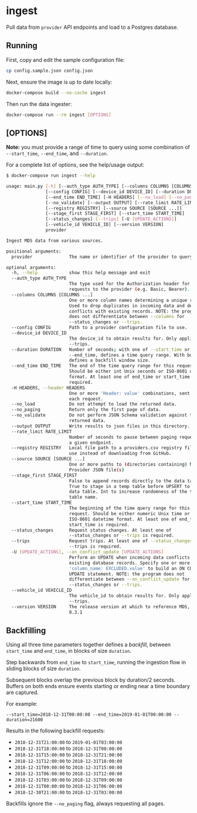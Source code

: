 # ingest

Pull data from `provider` API endpoints and load to a Postgres database.

## Running

First, copy and edit the sample configuration file:

```bash
cp config.sample.json config.json
```

Next, ensure the image is up to date locally:

```bash
docker-compose build --no-cache ingest
```

Then run the data ingester:

```bash
docker-compose run --rm ingest [OPTIONS]
```

## [OPTIONS]

**Note:** you must provide a range of time to query using some combination of `--start_time`, `--end_time`, and `--duration`.

For a complete list of options, see the help/usage output:

```bash
$ docker-compose run ingest --help

usage: main.py [-h] [--auth_type AUTH_TYPE] [--columns COLUMNS [COLUMNS ...]]
               [--config CONFIG] [--device_id DEVICE_ID] [--duration DURATION]
               [--end_time END_TIME] [-H HEADERS] [--no_load] [--no_paging]
               [--no_validate] [--output OUTPUT] [--rate_limit RATE_LIMIT]
               [--registry REGISTRY] [--source SOURCE [SOURCE ...]]
               [--stage_first STAGE_FIRST] [--start_time START_TIME]
               [--status_changes] [--trips] [-U [UPDATE_ACTIONS]]
               [--vehicle_id VEHICLE_ID] [--version VERSION]
               provider

Ingest MDS data from various sources.

positional arguments:
  provider              The name or identifier of the provider to query.

optional arguments:
  -h, --help            show this help message and exit
  --auth_type AUTH_TYPE
                        The type used for the Authorization header for
                        requests to the provider (e.g. Basic, Bearer).
  --columns COLUMNS [COLUMNS ...]
                        One or more column names determining a unique record.
                        Used to drop duplicates in incoming data and detect
                        conflicts with existing records. NOTE: the program
                        does not differentiate between --columns for
                        --status_changes or --trips.
  --config CONFIG       Path to a provider configuration file to use.
  --device_id DEVICE_ID
                        The device_id to obtain results for. Only applies to
                        --trips.
  --duration DURATION   Number of seconds; with one of --start_time or
                        --end_time, defines a time query range. With both,
                        defines a backfill window size.
  --end_time END_TIME   The end of the time query range for this request.
                        Should be either int Unix seconds or ISO-8601 datetime
                        format. At least one of end_time or start_time is
                        required.
  -H HEADERS, --header HEADERS
                        One or more 'Header: value' combinations, sent with
                        each request.
  --no_load             Do not attempt to load the returned data.
  --no_paging           Return only the first page of data.
  --no_validate         Do not perform JSON Schema validation against the
                        returned data.
  --output OUTPUT       Write results to json files in this directory.
  --rate_limit RATE_LIMIT
                        Number of seconds to pause between paging requests to
                        a given endpoint.
  --registry REGISTRY   Local file path to a providers.csv registry file to
                        use instead of downloading from GitHub.
  --source SOURCE [SOURCE ...]
                        One or more paths to (directories containing) MDS
                        Provider JSON file(s)
  --stage_first STAGE_FIRST
                        False to append records directly to the data table.
                        True to stage in a temp table before UPSERT to the
                        data table. Int to increase randomness of the temp
                        table name.
  --start_time START_TIME
                        The beginning of the time query range for this
                        request. Should be either numeric Unix time or
                        ISO-8601 datetime format. At least one of end_time or
                        start_time is required.
  --status_changes      Request status changes. At least one of
                        --status_changes or --trips is required.
  --trips               Request trips. At least one of --status_changes or
                        --trips is required.
  -U [UPDATE_ACTIONS], --on_conflict_update [UPDATE_ACTIONS]
                        Perform an UPDATE when incoming data conflicts with
                        existing database records. Specify one or more
                        'column_name: EXCLUDED.value' to build an ON CONFLICT
                        UPDATE statement. NOTE: the program does not
                        differentiate between --on_conflict_update for
                        --status_changes or --trips.
  --vehicle_id VEHICLE_ID
                        The vehicle_id to obtain results for. Only applies to
                        --trips.
  --version VERSION     The release version at which to reference MDS, e.g.
                        0.3.1
```

## Backfilling

Using all three time parameters together defines a *backfill*, between `start_time` and `end_time`, in blocks of size `duration`.

Step backwards from `end_time` to `start_time`, running the ingestion flow in sliding blocks of size `duration`.

Subsequent blocks overlap the previous block by duration/2 seconds.
Buffers on both ends ensure events starting or ending near a time boundary are captured.

For example:

    --start_time=2018-12-31T00:00:00 --end_time=2019-01-01T00:00:00 --duration=21600

Results in the following backfill requests:

* `2018-12-31T21:00:00` to `2019-01-01T03:00:00`
* `2018-12-31T18:00:00` to `2018-12-31T00:00:00`
* `2018-12-31T15:00:00` to `2018-12-31T21:00:00`
* `2018-12-31T12:00:00` to `2018-12-31T18:00:00`
* `2018-12-31T09:00:00` to `2018-12-31T15:00:00`
* `2018-12-31T06:00:00` to `2018-12-31T12:00:00`
* `2018-12-31T03:00:00` to `2018-12-31T09:00:00`
* `2018-12-31T00:00:00` to `2018-12-31T06:00:00`
* `2018-12-30T21:00:00` to `2018-12-31T03:00:00`

Backfills ignore the `--no_paging` flag, always requesting all pages.
